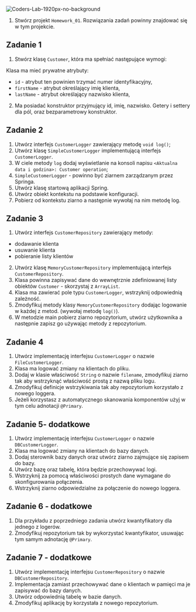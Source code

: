 ![Coders-Lab-1920px-no-background](https://user-images.githubusercontent.com/152855/73064373-5ed69780-3ea1-11ea-8a71-3d370a5e7dd8.png)


1. Stwórz projekt `Homework_01`. Rozwiązania zadań powinny znajdować się w tym projekcie.

## Zadanie 1

1. Stwórz klasę `Customer`, która ma spełniać następujące wymogi:

Klasa ma mieć prywatne atrybuty:
 * `id` - atrybut ten powinien trzymać numer identyfikacyjny,
 * `firstName` - atrybut określający imię klienta,
 * `lastName` - atrybut określający nazwisko klienta,
 
2. Ma posiadać konstruktor przyjmujący id, imię, nazwisko. Getery i settery dla pól, oraz bezparametrowy konstruktor.

## Zadanie 2

1. Utwórz interfejs `CustomerLogger` zawierający metodę `void log()`;
3. Utwórz klasę `SimpleCustomerLogger` implementującą interfejs `CustomerLogger`.
4. W ciele metody `log` dodaj wyświetlanie na konsoli napisu `<Aktualna data i godzina>: Customer operation`;
5. `SimpleCustomerLogger` - powinno być ziarnem zarządzanym przez Springa.
5. Utwórz klasę startową aplikacji Spring.
6. Utwórz obiekt kontekstu na podstawie konfiguracji.
7. Pobierz od kontekstu ziarno a następnie wywołaj na nim metodę log. 

## Zadanie 3

1. Utwórz interfejs `CustomerRepository` zawierający metody:
 * dodawanie klienta
 * usuwanie klienta 
 * pobieranie listy klientów
2. Utwórz klasę `MemoryCustomerRepository` implementującą interfejs `CustomerRepository`.
3. Klasa powinna zapisywać dane do wewnętrznie zdefiniowanej listy obiektów `Customer` - skorzystaj z `ArrayList`.  
4. Klasa ma zawierać pole typu `CustomerLogger`, wstrzyknij odpowiednią zależność.
5. Zmodyfikuj metody klasy  `MemoryCustomerRepository` dodając logowanie w każdej z metod. (wywołaj metodę `log()`).     
6. W metodzie main pobierz ziarno repozytorium, utwórz użytkownika a następnie zapisz go używając metody z repozytorium.

## Zadanie 4

1. Utwórz implementację interfejsu `CustomerLogger` o nazwie `FileCustomerLogger`.
2. Klasa ma logować zmiany na klientach do pliku.
3. Dodaj w klasie właściwość `String` o nazwie `filename`, zmodyfikuj ziarno tak aby wstrzyknąć właściwość prostą z nazwą pliku logu.
4. Zmodyfikuj definicje wstrzykiwania tak aby repozytorium korzystało z nowego loggera.
5. Jeżeli korzystasz z automatycznego skanowania komponentów użyj w tym celu adnotacji `@Primary`.

## Zadanie 5- dodatkowe

1. Utwórz implementację interfejsu `CustomerLogger` o nazwie `DBCustomerLogger`.
2. Klasa ma logować zmiany na klientach do bazy danych.
3. Dodaj sterownik bazy danych oraz utwórz ziarno zajmujące się zapisem do bazy.
4. Utwórz bazę oraz tabelę, która będzie przechowywać logi.
5. Wstrzyknij za pomocą właściwości prostych dane wymagane do skonfigurowania połączenia.
6. Wstrzyknij ziarno odpowiedzialne za połączenie do nowego loggera.

## Zadanie 6 - dodatkowe

1. Dla przykładu z poprzedniego zadania utwórz kwantyfikatory dla jednego z logerów.
2. Zmodyfikuj repozytorium tak by wykorzystać kwantyfikator, usuwając tym samym adnotację `@Primary`.

## Zadanie 7 - dodatkowe

1. Utwórz implementację interfejsu `CustomerRepository` o nazwie `DBCustomerRepository`.
2. Implementacja zamiast przechowywać dane o klientach w pamięci ma je zapisywać do bazy danych.
3. Utwórz odpowiednią tabelę w bazie danych.
4. Zmodyfikuj aplikację by korzystała z nowego repozytorium.   
